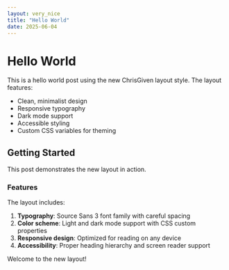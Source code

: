 ```yaml
---
layout: very_nice
title: "Hello World"
date: 2025-06-04
---
```


# Hello World

This is a hello world post using the new ChrisGiven layout style. The layout features:

- Clean, minimalist design
- Responsive typography
- Dark mode support
- Accessible styling
- Custom CSS variables for theming

## Getting Started

This post demonstrates the new layout in action. 

### Features

The layout includes:

1. **Typography**: Source Sans 3 font family with careful spacing
2. **Color scheme**: Light and dark mode support with CSS custom properties
3. **Responsive design**: Optimized for reading on any device
4. **Accessibility**: Proper heading hierarchy and screen reader support

Welcome to the new layout!
